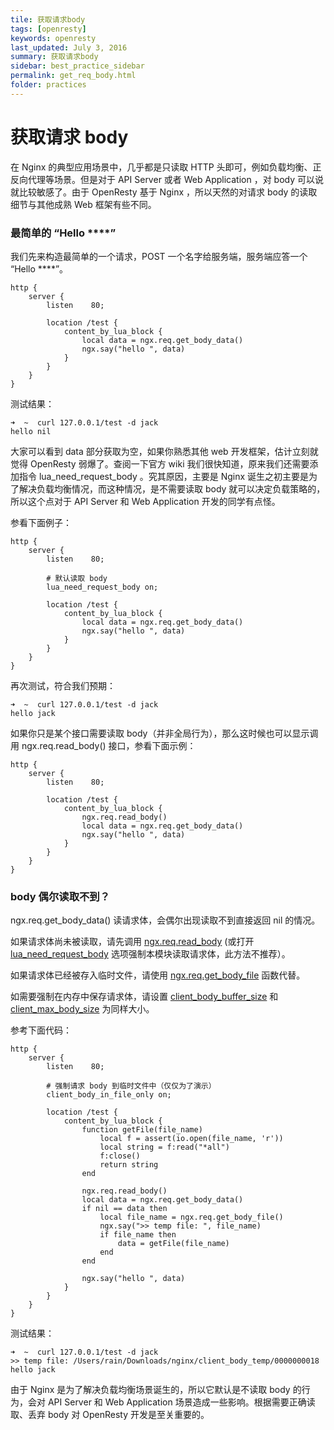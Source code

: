 ```yaml
---
tile: 获取请求body
tags: [openresty]
keywords: openresty
last_updated: July 3, 2016
summary: 获取请求body
sidebar: best_practice_sidebar
permalink: get_req_body.html
folder: practices
---
```

# 获取请求 body

在 Nginx 的典型应用场景中，几乎都是只读取 HTTP 头即可，例如负载均衡、正反向代理等场景。但是对于 API Server 或者 Web Application ，对 body 可以说就比较敏感了。由于 OpenResty 基于 Nginx ，所以天然的对请求 body 的读取细节与其他成熟 Web 框架有些不同。

### 最简单的 “Hello \*\*\*\*”

我们先来构造最简单的一个请求，POST 一个名字给服务端，服务端应答一个 “Hello \*\*\*\*”。

```nginx
http {
    server {
        listen    80;

        location /test {
            content_by_lua_block {
                local data = ngx.req.get_body_data()
                ngx.say("hello ", data)
            }
        }
    }
}
```

测试结果：

```shell
➜  ~  curl 127.0.0.1/test -d jack
hello nil
```

大家可以看到 data 部分获取为空，如果你熟悉其他 web 开发框架，估计立刻就觉得 OpenResty 弱爆了。查阅一下官方 wiki 我们很快知道，原来我们还需要添加指令 lua_need_request_body 。究其原因，主要是 Nginx 诞生之初主要是为了解决负载均衡情况，而这种情况，是不需要读取 body 就可以决定负载策略的，所以这个点对于 API Server 和 Web Application 开发的同学有点怪。

参看下面例子：

```nginx
http {
    server {
        listen    80;

        # 默认读取 body
        lua_need_request_body on;

        location /test {
            content_by_lua_block {
                local data = ngx.req.get_body_data()
                ngx.say("hello ", data)
            }
        }
    }
}
```

再次测试，符合我们预期：

```shell
➜  ~  curl 127.0.0.1/test -d jack
hello jack
```

如果你只是某个接口需要读取 body（并非全局行为），那么这时候也可以显示调用 ngx.req.read_body() 接口，参看下面示例：

```nginx
http {
    server {
        listen    80;

        location /test {
            content_by_lua_block {
                ngx.req.read_body()
                local data = ngx.req.get_body_data()
                ngx.say("hello ", data)
            }
        }
    }
}
```

### body 偶尔读取不到？

ngx.req.get_body_data() 读请求体，会偶尔出现读取不到直接返回 nil 的情况。

如果请求体尚未被读取，请先调用 [ngx.req.read_body](#ngxreqread_body) (或打开 [lua_need_request_body](#lua_need_request_body) 选项强制本模块读取请求体，此方法不推荐）。

如果请求体已经被存入临时文件，请使用 [ngx.req.get_body_file](#ngxreqget_body_file) 函数代替。

如需要强制在内存中保存请求体，请设置 [client_body_buffer_size](http://nginx.org/en/docs/http/ngx_http_core_module.html#client_body_buffer_size) 和 [client_max_body_size](http://nginx.org/en/docs/http/ngx_http_core_module.html#client_max_body_size) 为同样大小。

参考下面代码：

```nginx
http {
    server {
        listen    80;

        # 强制请求 body 到临时文件中（仅仅为了演示）
        client_body_in_file_only on;

        location /test {
            content_by_lua_block {
                function getFile(file_name)
                    local f = assert(io.open(file_name, 'r'))
                    local string = f:read("*all")
                    f:close()
                    return string
                end

                ngx.req.read_body()
                local data = ngx.req.get_body_data()
                if nil == data then
                    local file_name = ngx.req.get_body_file()
                    ngx.say(">> temp file: ", file_name)
                    if file_name then
                        data = getFile(file_name)
                    end
                end

                ngx.say("hello ", data)
            }
        }
    }
}
```

测试结果：

```nginx
➜  ~  curl 127.0.0.1/test -d jack
>> temp file: /Users/rain/Downloads/nginx/client_body_temp/0000000018
hello jack
```

由于 Nginx 是为了解决负载均衡场景诞生的，所以它默认是不读取 body 的行为，会对 API Server 和 Web Application 场景造成一些影响。根据需要正确读取、丢弃 body 对 OpenResty 开发是至关重要的。
